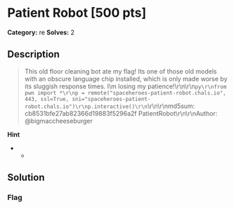 # Patient Robot [500 pts]

**Category:** re
**Solves:** 2

## Description
>This old floor cleaning bot ate my flag! Its one of those old models with an obscure language chip installed, which is only made worse by its sluggish response times. I\m losing my patience!\r\n\r\n```py\r\nfrom pwn import *\r\np = remote("spaceheroes-patient-robot.chals.io", 443, ssl=True, sni="spaceheroes-patient-robot.chals.io")\r\np.interactive()\r\n```\r\n\r\nmd5sum: cb8531bfe27ab82366d19883f5296a2f  PatientRobot\r\n\r\nAuthor: @bigmaccheeseburger

**Hint**
* -

## Solution

### Flag


